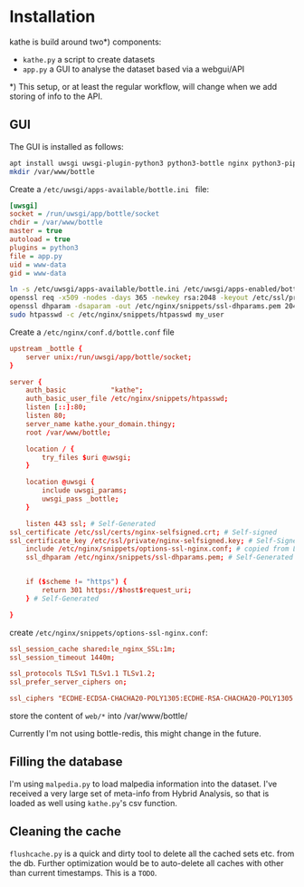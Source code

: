 # Installation

kathe is build around two*) components:

- `kathe.py` a script to create datasets
- `app.py` a GUI to analyse the dataset based via a webgui/API

*) This setup, or at least the regular workflow, will change when we add storing of info 
to the API.

## GUI

The GUI is installed as follows:

```bash
apt install uwsgi uwsgi-plugin-python3 python3-bottle nginx python3-pip python3-ssdeep apache2-utils bottle-redis
mkdir /var/www/bottle
```

Create a `/etc/uwsgi/apps-available/bottle.ini ` file:

```ini
[uwsgi]
socket = /run/uwsgi/app/bottle/socket
chdir = /var/www/bottle
master = true
autoload = true
plugins = python3
file = app.py
uid = www-data
gid = www-data
```

 ```bash
ln -s /etc/uwsgi/apps-available/bottle.ini /etc/uwsgi/apps-enabled/bottle.ini
openssl req -x509 -nodes -days 365 -newkey rsa:2048 -keyout /etc/ssl/private/nginx-selfsigned.key -out /etc/ssl/certs/nginx-selfsigned.crt
openssl dhparam -dsaparam -out /etc/nginx/snippets/ssl-dhparams.pem 2048
sudo htpasswd -c /etc/nginx/snippets/htpasswd my_user 
 ```

Create a `/etc/nginx/conf.d/bottle.conf` file

```conf
upstream _bottle {
    server unix:/run/uwsgi/app/bottle/socket;
}

server {
    auth_basic           "kathe";
    auth_basic_user_file /etc/nginx/snippets/htpasswd;
    listen [::]:80;
    listen 80;
    server_name kathe.your_domain.thingy;
    root /var/www/bottle;

    location / {
        try_files $uri @uwsgi;
    }

    location @uwsgi {
        include uwsgi_params;
        uwsgi_pass _bottle;
    }

    listen 443 ssl; # Self-Generated
ssl_certificate /etc/ssl/certs/nginx-selfsigned.crt; # Self-signed
ssl_certificate_key /etc/ssl/private/nginx-selfsigned.key; # Self-Signed
    include /etc/nginx/snippets/options-ssl-nginx.conf; # copied from Letsencrypt
    ssl_dhparam /etc/nginx/snippets/ssl-dhparams.pem; # Self-Generated


    if ($scheme != "https") {
        return 301 https://$host$request_uri;
    } # Self-Generated

}
```

create `/etc/nginx/snippets/options-ssl-nginx.conf`:

```conf
ssl_session_cache shared:le_nginx_SSL:1m;
ssl_session_timeout 1440m;

ssl_protocols TLSv1 TLSv1.1 TLSv1.2;
ssl_prefer_server_ciphers on;

ssl_ciphers "ECDHE-ECDSA-CHACHA20-POLY1305:ECDHE-RSA-CHACHA20-POLY1305:ECDHE-ECDSA-AES128-GCM-SHA256:ECDHE-RSA-AES128-GCM-SHA256:ECDHE-ECDSA-AES256-GCM-SHA384:ECDHE-RSA-AES256-GCM-SHA384:DHE-RSA-AES128-GCM-SHA256:DHE-RSA-AES256-GCM-SHA384:ECDHE-ECDSA-AES128-SHA256:ECDHE-RSA-AES128-SHA256:ECDHE-ECDSA-AES128-SHA:ECDHE-RSA-AES256-SHA384:ECDHE-RSA-AES128-SHA:ECDHE-ECDSA-AES256-SHA384:ECDHE-ECDSA-AES256-SHA:ECDHE-RSA-AES256-SHA:DHE-RSA-AES128-SHA256:DHE-RSA-AES128-SHA:DHE-RSA-AES256-SHA256:DHE-RSA-AES256-SHA:ECDHE-ECDSA-DES-CBC3-SHA:ECDHE-RSA-DES-CBC3-SHA:EDH-RSA-DES-CBC3-SHA:AES128-GCM-SHA256:AES256-GCM-SHA384:AES128-SHA256:AES256-SHA256:AES128-SHA:AES256-SHA:DES-CBC3-SHA:!DSS";
```



store the content of `web/*` into /var/www/bottle/

Currently I'm not using bottle-redis, this might change in the future.

## Filling the database

I'm using `malpedia.py` to load malpedia information into the dataset. I've received a very large set of meta-info from Hybrid Analysis, so that is loaded as well using `kathe.py`'s csv function.

## Cleaning the cache

`flushcache.py` is a quick and dirty tool to delete all the cached sets etc. from the db. Further optimization would be to auto-delete all caches with other than current timestamps. This is a `TODO`. 
